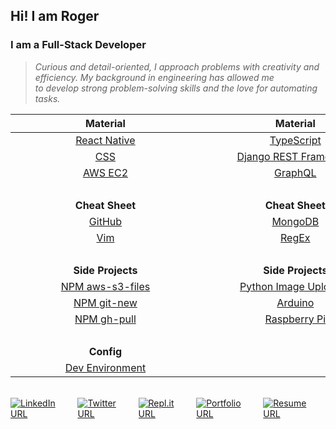 ## Hi! I am Roger

### I am a Full-Stack Developer

> _<span>Curious and detail-oriented, I approach problems with creativity and efficiency. My background in engineering has allowed me <br/>to develop strong problem-solving skills and the love for automating tasks.</span>_

|                                                                                                                                                                                                    **Material**                                                                                                                                                                                                    |                                                                                                                                                                                                    **Material**                                                                                                                                                                                                    |                                                                                                                                                                                                    **Material**                                                                                                                                                                                                    |
| :----------------------------------------------------------------------------------------------------------------------------------------------------------------------------------------------------------------------------------------------------------------------------------------------------------------------------------------------------------------------------------------------------------------: | :----------------------------------------------------------------------------------------------------------------------------------------------------------------------------------------------------------------------------------------------------------------------------------------------------------------------------------------------------------------------------------------------------------------: | :----------------------------------------------------------------------------------------------------------------------------------------------------------------------------------------------------------------------------------------------------------------------------------------------------------------------------------------------------------------------------------------------------------------: |
|                                                                                                                                                                          [React Native](https://github.com/Roger-Takeshita/React_Native)                                                                                                                                                                           |                                                                                                                                                                            [TypeScript](https://github.com/Roger-Takeshita/TypeScript)                                                                                                                                                                             |                                                                                                                                                                                [Python](https://github.com/Roger-Takeshita/Python)                                                                                                                                                                                 |
|                                                                                                                                                                                   [CSS](https://github.com/Roger-Takeshita/CSS)                                                                                                                                                                                    |                                                                                                                                                                 [Django REST Framework](https://github.com/Roger-Takeshita/Django_REST_Framework)                                                                                                                                                                  |                                                                                                                                                                     [Ruby](https://github.com/Roger-Takeshita/Ruby/tree/main/001_Full_Course)                                                                                                                                                                      |
|                                                                                                                                                                               [AWS EC2](https://github.com/Roger-Takeshita/AWS_EC2)                                                                                                                                                                                |                                                                                                                                                                               [GraphQL](https://github.com/Roger-Takeshita/GraphQL)                                                                                                                                                                                |                                                                                                                                                                              [Mithril](https://github.com/Roger-Takeshita/MithrilJS)                                                                                                                                                                               |
|                                                                                                                                                                                                       &nbsp;                                                                                                                                                                                                       |                                                                                                                                                                                                       &nbsp;                                                                                                                                                                                                       |                                                                                                                                                                                                       &nbsp;                                                                                                                                                                                                       |
|                                                                                                                                                                                                  **Cheat Sheet**                                                                                                                                                                                                   |                                                                                                                                                                                                  **Cheat Sheet**                                                                                                                                                                                                   |                                                                                                                                                                                                  **Cheat Sheet**                                                                                                                                                                                                   |
|                                                                                                                                                                                [GitHub](https://github.com/Roger-Takeshita/GitHub)                                                                                                                                                                                 |                                                                                                                                                     [MongoDB](https://github.com/Roger-Takeshita/Software_Engineer/blob/master/W04D03_MongoDB_Cheat_Sheet.md)                                                                                                                                                      |                                                                                                                                                                                   [SQL](https://github.com/Roger-Takeshita/SQL)                                                                                                                                                                                    |
|                                                                                                                                                                                   [Vim](https://github.com/Roger-Takeshita/Vim)                                                                                                                                                                                    |                                                                                                                                                         [RegEx](https://github.com/Roger-Takeshita/Software_Engineer/blob/master/W06D02_RegExp_Summary.md)                                                                                                                                                         |                                                                                                                                                                                                                                                                                                                                                                                                                    |
| &nbsp;&nbsp;&nbsp;&nbsp;&nbsp;&nbsp;&nbsp;&nbsp;&nbsp;&nbsp;&nbsp;&nbsp;&nbsp;&nbsp;&nbsp;&nbsp;&nbsp;&nbsp;&nbsp;&nbsp;&nbsp;&nbsp;&nbsp;&nbsp;&nbsp;&nbsp;&nbsp;&nbsp;&nbsp;&nbsp;&nbsp;&nbsp;&nbsp;&nbsp;&nbsp;&nbsp;&nbsp;&nbsp;&nbsp;&nbsp;&nbsp;&nbsp;&nbsp;&nbsp;&nbsp;&nbsp;&nbsp;&nbsp;&nbsp;&nbsp;&nbsp;&nbsp;&nbsp;&nbsp;&nbsp;&nbsp;&nbsp;&nbsp;&nbsp;&nbsp;&nbsp;&nbsp;&nbsp;&nbsp;&nbsp;&nbsp;&nbsp; | &nbsp;&nbsp;&nbsp;&nbsp;&nbsp;&nbsp;&nbsp;&nbsp;&nbsp;&nbsp;&nbsp;&nbsp;&nbsp;&nbsp;&nbsp;&nbsp;&nbsp;&nbsp;&nbsp;&nbsp;&nbsp;&nbsp;&nbsp;&nbsp;&nbsp;&nbsp;&nbsp;&nbsp;&nbsp;&nbsp;&nbsp;&nbsp;&nbsp;&nbsp;&nbsp;&nbsp;&nbsp;&nbsp;&nbsp;&nbsp;&nbsp;&nbsp;&nbsp;&nbsp;&nbsp;&nbsp;&nbsp;&nbsp;&nbsp;&nbsp;&nbsp;&nbsp;&nbsp;&nbsp;&nbsp;&nbsp;&nbsp;&nbsp;&nbsp;&nbsp;&nbsp;&nbsp;&nbsp;&nbsp;&nbsp;&nbsp;&nbsp; | &nbsp;&nbsp;&nbsp;&nbsp;&nbsp;&nbsp;&nbsp;&nbsp;&nbsp;&nbsp;&nbsp;&nbsp;&nbsp;&nbsp;&nbsp;&nbsp;&nbsp;&nbsp;&nbsp;&nbsp;&nbsp;&nbsp;&nbsp;&nbsp;&nbsp;&nbsp;&nbsp;&nbsp;&nbsp;&nbsp;&nbsp;&nbsp;&nbsp;&nbsp;&nbsp;&nbsp;&nbsp;&nbsp;&nbsp;&nbsp;&nbsp;&nbsp;&nbsp;&nbsp;&nbsp;&nbsp;&nbsp;&nbsp;&nbsp;&nbsp;&nbsp;&nbsp;&nbsp;&nbsp;&nbsp;&nbsp;&nbsp;&nbsp;&nbsp;&nbsp;&nbsp;&nbsp;&nbsp;&nbsp;&nbsp;&nbsp;&nbsp; |
|                                                                                                                                                                                                 **Side Projects**                                                                                                                                                                                                  |                                                                                                                                                                                                 **Side Projects**                                                                                                                                                                                                  |                                                                                                                                                                                                 **Side Projects**                                                                                                                                                                                                  |
|                                                                                                                                                                           [NPM aws-s3-files](https://www.npmjs.com/package/aws-s3-files)                                                                                                                                                                           |                                                                                                                                                          [Python Image Uploader](https://github.com/Roger-Takeshita/Python/tree/master/11_Scripts/Imgur)                                                                                                                                                           |                                                                                                                                                                       [Diablo II Bot](https://github.com/Roger-Takeshita/Kolbot_Roger-That)                                                                                                                                                                        |
|                                                                                                                                                                                [NPM git-new](https://www.npmjs.com/package/git-new)                                                                                                                                                                                |                                                                                                                                                                               [Arduino](https://github.com/Roger-Takeshita/Arduino)                                                                                                                                                                                |                                                                                                                                                                   [Firebase Telegram](https://github.com/Roger-Takeshita/Firebase_Diablo_II_Bot)                                                                                                                                                                   |
|                                                                                                                                                                                [NPM gh-pull](https://www.npmjs.com/package/gh-pull)                                                                                                                                                                                |                                                                                                                                                                          [Raspberry Pi](https://github.com/Roger-Takeshita/Raspberry_Pi)                                                                                                                                                                           |                                                                                                                                                                            [AuthoHotKey](https://github.com/Roger-Takeshita/AutoHotKey)                                                                                                                                                                            |
|                                                                                                                                                                                                       &nbsp;                                                                                                                                                                                                       |                                                                                                                                                                                                       &nbsp;                                                                                                                                                                                                       |                                                                                                                                                                                                       &nbsp;                                                                                                                                                                                                       |
|                                                                                                                                                                                                     **Config**                                                                                                                                                                                                     |                                                                                                                                                                                                                                                                                                                                                                                                                    |                                                                                                                                                                                                                                                                                                                                                                                                                    |
|                                                                                                                                                                       [Dev Environment](https://github.com/Roger-Takeshita/Dev_Environment)                                                                                                                                                                        |                                                                                                                                                                                                                                                                                                                                                                                                                    |                                                                                                                                                                                                                                                                                                                                                                                                                    |

<br/>

<div style="display: flex;">
  <a href="https://www.linkedin.com/in/roger-takeshita" target="_blank">
      <img alt="LinkedIn URL" src="https://img.shields.io/badge/-Roger&hyphen;Takeshita-grey?style=flat-square&logo=Linkedin&logoColor=blue">
  </a>
  <a style="margin-left: 5px;" href="https://twitter.com/RogerTakeshita" target="_blank">
      <img alt="Twitter URL" src="https://img.shields.io/badge/-@RogerTakeshita-grey?style=flat-square&logo=Twitter&logoColor=blue">
  </a>
  <a style="margin-left: 5px;" href="https://repl.it/@rogertakeshita" target="_blank">
      <img alt="Repl.it URL" src="https://img.shields.io/badge/-@RogerTakeshita-grey?style=flat-square&logo=Replit&logoColor=999999">
  </a>
  <a style="margin-left: 5px;" href="http://rogertakeshita.com" target="_blank">
      <img alt="Portfolio URL" src="https://img.shields.io/badge/-Portfolio-grey?style=flat-square&logo=Safari&logoColor=lightblue">
  </a>
  <a style="margin-left: 5px;" href="https://rogertakeshita-pub.s3.amazonaws.com/assets/resume/Resume_-_Roger_Takeshita.pdf" target="_blank">
      <img alt="Resume URL" src="https://img.shields.io/badge/-Resume-grey?style=flat-square&logo=Adobe%20Acrobat%20Reader&logoColor=red">
  </a>
</a>
</div>
